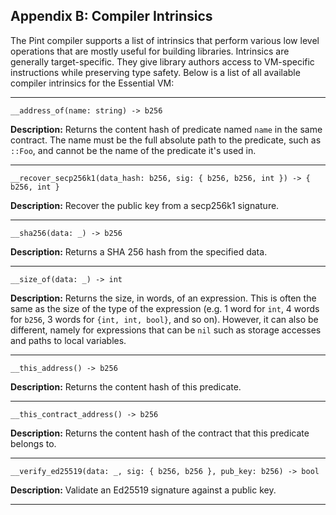 ## Appendix B: Compiler Intrinsics

The Pint compiler supports a list of intrinsics that perform various low level operations that are
mostly useful for building libraries. Intrinsics are generally target-specific. They give library
authors access to VM-specific instructions while preserving type safety. Below is a list of all
available compiler intrinsics for the Essential VM:

---

```pint
__address_of(name: string) -> b256
```

**Description:** Returns the content hash of predicate named `name` in the same contract. The name
must be the full absolute path to the predicate, such as `::Foo`, and cannot be the name of the
predicate it's used in.

---

```pint
__recover_secp256k1(data_hash: b256, sig: { b256, b256, int }) -> { b256, int }
```

**Description:** Recover the public key from a secp256k1 signature.

---

```pint
__sha256(data: _) -> b256
```

**Description:** Returns a SHA 256 hash from the specified data.

---

```pint
__size_of(data: _) -> int
```

**Description:** Returns the size, in words, of an expression. This is often the same as the size of
the type of the expression (e.g. 1 word for `int`, 4 words for `b256`, 3 words for `{int, int,
bool}`, and so on). However, it can also be different, namely for expressions that can be `nil` such
as storage accesses and paths to local variables.

---

```pint
__this_address() -> b256
```

**Description:** Returns the content hash of this predicate.

---

```pint
__this_contract_address() -> b256
```

**Description:** Returns the content hash of the contract that this predicate belongs to.

<!---
Uncomment when we officially support storage vectors

```pint
__vec_len(vec: _[]) -> int
```

**Description:** Returns the length of a storage vector.
-->

---

```pint
__verify_ed25519(data: _, sig: { b256, b256 }, pub_key: b256) -> bool
```

**Description:** Validate an Ed25519 signature against a public key.

---
